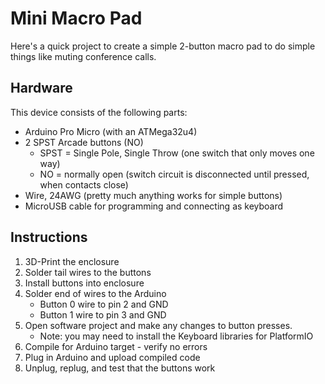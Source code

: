 # Mini Macro Pad

Here's a quick project to create a simple 2-button macro pad to do simple things like muting conference calls.

## Hardware

This device consists of the following parts:
* Arduino Pro Micro (with an ATMega32u4)
* 2 SPST Arcade buttons (NO)
    * SPST = Single Pole, Single Throw (one switch that only moves one way)
    * NO = normally open (switch circuit is disconnected until pressed, when contacts close)
* Wire, 24AWG (pretty much anything works for simple buttons)
* MicroUSB cable for programming and connecting as keyboard

## Instructions

1. 3D-Print the enclosure
2. Solder tail wires to the buttons
3. Install buttons into enclosure
4. Solder end of wires to the Arduino
    * Button 0 wire to pin 2 and GND
    * Button 1 wire to pin 3 and GND
5. Open software project and make any changes to button presses.
    * Note: you may need to install the Keyboard libraries for PlatformIO
6. Compile for Arduino target - verify no errors
7. Plug in Arduino and upload compiled code
8. Unplug, replug, and test that the buttons work